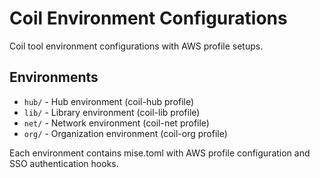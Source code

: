 # Coil Environment Configurations

Coil tool environment configurations with AWS profile setups.

## Environments

- `hub/` - Hub environment (coil-hub profile)
- `lib/` - Library environment (coil-lib profile)
- `net/` - Network environment (coil-net profile)
- `org/` - Organization environment (coil-org profile)

Each environment contains mise.toml with AWS profile configuration and SSO authentication hooks.